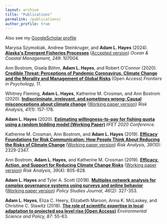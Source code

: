 ```yaml
---
layout: archive
title: "Publications"
permalink: /publications/
author_profile: true
---
```


Also see my [GoogleScholar profile](https://scholar.google.com/citations?user=X7RSdYUAAAAJ&hl=en)

Maryisa Szymokiak, Andrew Steinkruger, and **Adam L. Hayes** (2024). <b>[Alaska's Emergent Fisheries Processes](https://doi.org/10.1016/j.ocecoaman.2023.107004) </b> ([Accepted version](https://adamlhayes.github.io/files/OCM_Emergent_Manuscript_20231128.pdf)) *Ocean & Coastal Management, 249*: 107004.

Ann Bostrom, Gisela B&ouml;hm, **Adam L. Hayes**, and Robert O'Connor (2020). <b>[Credible Threat: Perceptions of Pandemic Coronavirus, Climate Change and the Morality and Management of Global Risks](https://doi.org/10.3389/fpsyg.2020.578562) </b> (Open Access) *Frontiers in Psychology, 11*.

Whitney Fleming, **Adam L. Hayes**, Katherine M. Crosman, and Ann Bostrom (2020). <b>[Indiscriminate, irrelevant, and sometimes wrong: Causal misconceptions about climate change](https://doi.org/10.1111/risa.13587) </b> ([Working paper version](https://adamlhayes.github.io/files/Climate-Misconceptions-Fleming2020-Final.pdf)) *Risk Analysis, 41*(1): 157-178.

**Adam L. Hayes** (2020). <b>[Estimating willingness-to-pay for fishing quota using a random bidding model (Working Paper)](https://adamlhayes.github.io/files/hayes2020randomBidding_working.pdf) </b> *IIFET 2020 Conference*.

Katherine M. Crosman, Ann Bostrom, and **Adam L. Hayes** (2019). <b>[Efficacy Foundations for Risk Communication: How People Think About Reducing the Risks of Climate Change](https://doi.org/10.1111/risa.13334) </b> ([Working paper version](https://adamlhayes.github.io/files/efficacy-paper-1-Crosman2019.pdf)) *Risk Analysis, 39*(10): 2329-2347.

Ann Bostrom, **Adam L. Hayes**, and Katherine M. Crosman (2019). <b>[Efficacy, Action, and Support for Reducing Climate Change Risks](https://doi.org/10.1111/risa.13210)</b> ([Working paper version](https://adamlhayes.github.io/files/efficacy-paper-2-Bostrom2018.pdf)) *Risk Analysis, 39*(4): 805-828.

**Adam L. Hayes** and Tyler A. Scott (2018). <b>[Multiplex network analysis for complex governance systems using surveys and online behavior](https://doi.org/10.1111/psj.12210) </b>  ([Working paper version](https://adamlhayes.github.io/files/multiplex-network-measure-Hayes2017.pdf)) *Policy Studies Journal, 46*(2): 327-353.

**Adam L. Hayes**, Eliza C. Heery, Elizabeth Maroon, Anna K. McLaskey, and Christine C. Stawitz (2018).  <b>[The role of scientific expertise in local adaptation to projected sea level rise (Open Access)](https://doi.org/10.1016/j.envsci.2018.05.012)</b> *Environmental Science and Policy, 87*: 55-63.
